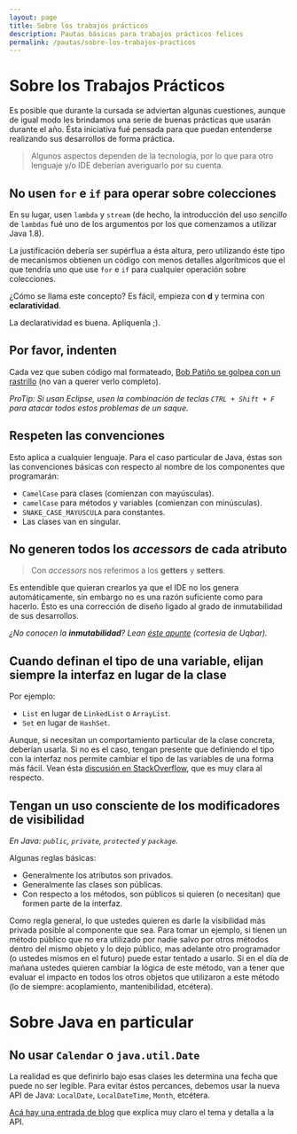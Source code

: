 ```yaml
---
layout: page
title: Sobre los trabajos prácticos
description: Pautas básicas para trabajos prácticos felices
permalink: /pautas/sobre-los-trabajos-practicos
---
```

# Sobre los Trabajos Prácticos

Es posible que durante la cursada se adviertan algunas cuestiones, aunque de igual modo les brindamos una serie de buenas prácticas que usarán durante el año. Ésta iniciativa fué pensada para que puedan entenderse realizando sus desarrollos de forma práctica.

> Algunos aspectos dependen de la tecnología, por lo que para otro lenguaje y/o IDE deberían averiguarlo por su cuenta. 

## No usen `for` e `if` para operar sobre colecciones
En su lugar, usen `lambda` y `stream` (de hecho, la introducción del uso _sencillo_ de `lambdas` fué uno de los argumentos por los que comenzamos a utilizar Java 1.8). 

La justificación debería ser supérflua a ésta altura, pero utilizando éste tipo de mecanismos obtienen un código con menos detalles algorítmicos que el que tendría uno que use `for` e `if` para cualquier operación sobre colecciones. 

¿Cómo se llama este concepto? Es fácil, empieza con **d** y termina con **eclaratividad**. 

La declaratividad es buena. Aplíquenla ;). 

## Por favor, indenten 

Cada vez que suben código mal formateado, [Bob Patiño se golpea con un rastrillo](https://www.youtube.com/watch?v=zo2VwN4SPXI) (no van a querer verlo completo). 

_ProTip: Si usan Eclipse, usen la combinación de teclas `CTRL + Shift + F` para atacar todos estos problemas de un saque._

## Respeten las convenciones

Esto aplica a cualquier lenguaje. Para el caso particular de Java, éstas son las convenciones básicas con respecto al nombre de los componentes que programarán:

- `CamelCase` para clases (comienzan con mayúsculas).
- `camelCase` para métodos y variables (comienzan con minúsculas).
- `SNAKE_CASE_MAYUSCULA` para constantes.
- Las clases van en singular.

## No generen todos los _accessors_ de cada atributo

> Con _accessors_ nos referimos a los **getters** y **setters**.

Es entendible que quieran crearlos ya que el IDE no los genera automáticamente, sin embargo no es una razón suficiente como para hacerlo. Ésto es una corrección de diseño ligado al grado de inmutabilidad de sus desarrollos.

_¿No conocen la **inmutabilidad**? Lean [éste apunte](http://wiki.uqbar.org/wiki/articles/inmutabilidad.html) (cortesía de Uqbar)._

## Cuando definan el tipo de una variable, elijan siempre la interfaz en lugar de la clase

Por ejemplo:
- `List` en lugar de `LinkedList` o `ArrayList`. 
- `Set` en lugar de `HashSet`.

Aunque, si necesitan un comportamiento particular de la clase concreta, deberían usarla. Si no es el caso, tengan presente que definiendo el tipo con la interfaz nos permite cambiar el tipo de las variables de una forma más fácil. 
Vean ésta [discusión en StackOverflow](https://stackoverflow.com/questions/3383726/java-declaring-from-interface-type-instead-of-class), que es muy clara al respecto.

## Tengan un uso consciente de los modificadores de visibilidad 
_En Java: `public`, `private`, `protected` y `package`._

Algunas reglas básicas:
- Generalmente los atributos son privados.
- Generalmente las clases son públicas.
- Con respecto a los métodos, son públicos si quieren (o necesitan) que formen parte de la interfaz.

Como regla general, lo que ustedes quieren es darle la visibilidad más privada posible al componente que sea. Para tomar un ejemplo, si tienen un método público que no era utilizado por nadie salvo por otros métodos dentro del mismo objeto y lo dejo público, mas adelante otro programador (o ustedes mismos en el futuro) puede estar tentado a usarlo. Si en el día de mañana ustedes quieren cambiar la lógica de este método, van a tener que evaluar el impacto en todos los otros objetos que utilizaron a este método (lo de siempre: acoplamiento, mantenibilidad, etcétera).
 
# Sobre Java en particular

## No usar `Calendar` o `java.util.Date`

La realidad es que definirlo bajo esas clases les determina una fecha que puede no ser legible. Para evitar éstos percances, debemos usar la nueva API de Java: `LocalDate`, `LocalDateTime`, `Month`, etcétera.

[Acá hay una entrada de blog](http://blog.eddumelendez.me/2016/07/conociendo-la-nueva-date-api-en-java-8-parte-i/) que explica muy claro el tema y detalla a la API.

<!-- Original: https://docs.google.com/document/d/1Tc2GFeGRPAYI7crzY0A1iWGbj1JpsVyf0UUH6hiVoew/edit# -->